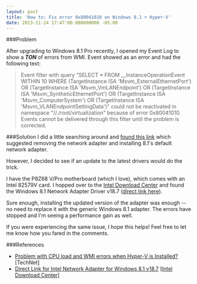 ```yaml
---
layout: post
title: 'How to: Fix error 0x80041010 on Windows 8.1 + Hyper-V'
date: 2013-11-24 17:47:00.000000000 -05:00
---
```

###Problem

After upgrading to Windows 8.1 Pro recently, I opened my Event Log to show a ***TON*** of errors from WMI. Event showed as an error and had the following text:

> Event filter with query "SELECT * FROM __InstanceOperationEvent WITHIN 10 WHERE (TargetInstance ISA 'Msvm_ExternalEthernetPort') OR (TargetInstance ISA 'Msvm_VmLANEndpoint') OR (TargetInstance ISA 'Msvm_SyntheticEthernetPort') OR (TargetInstance ISA 'Msvm_ComputerSystem') OR (TargetInstance ISA 'Msvm_VLANEndpointSettingData')" could not be reactivated in namespace "//./root/virtualization" because of error 0x80041010. Events cannot be delivered through this filter until the problem is corrected.

###Solution
I did a little searching around and [found this link](http://social.technet.microsoft.com/Forums/windows/en-US/4eca1f42-8630-48b4-85fa-e9569445d832/problem-with-cpu-load-and-wmi-errors-when-hyperv-is-installed) which suggested removing the network adapter and installing 8.1's default network adapter.

However, I decided to see if an update to the latest drivers would do the trick.

I have the P8Z68 V/Pro motherboard (which I love), which comes with an Intel 82579V card. I hopped over to the [Intel Download Center](https://downloadcenter.intel.com/Default.aspx?lang=eng) and found the Windows 8.1 Network Adapter Driver v18.7 ([direct link here](https://downloadcenter.intel.com/confirm.aspx?httpDown=http://downloadmirror.intel.com/23071/eng/PROWinx64.exe&amp;lang=eng&amp;Dwnldid=23071&amp;DownloadType=Drivers&amp;OSFullname=Windows+8*)).

Sure enough, installing the updated version of the adapter was enough -- no need to replace it with the generic Windows 8.1 adapter. The errors have stopped and I'm seeing a performance gain as well. 

If you were experiencing the same issue, I hope this helps! Feel free to let me know how you fared in the comments.

###References

* <a href="http://social.technet.microsoft.com/Forums/windows/en-US/4eca1f42-8630-48b4-85fa-e9569445d832/problem-with-cpu-load-and-wmi-errors-when-hyperv-is-installed" target="_blank">Problem with CPU load and WMI errors when Hyper-V is Installed?</a> [TechNet]
* <a href="https://downloadcenter.intel.com/confirm.aspx?httpDown=http://downloadmirror.intel.com/23071/eng/PROWinx64.exe&amp;lang=eng&amp;Dwnldid=23071&amp;DownloadType=Drivers&amp;OSFullname=Windows+8*" target="_blank">Direct Link for Intel Network Adapter for Windows 8.1 v18.7</a> [<a href="https://downloadcenter.intel.com/Default.aspx?lang=eng" target="_blank">Intel Download Center</a>]

